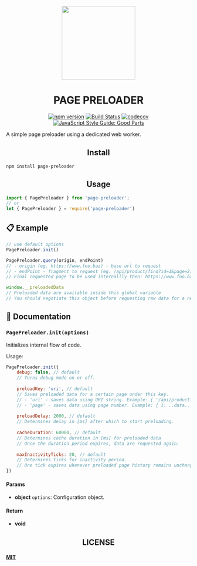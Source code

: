 <div align="center">
  <a href="https://github.com/davidgithub1980/page-preloader">
    <img width="200" src="http://drive.google.com/uc?export=view&id=1i7E0fKMq3uGjesasLG3AxM7G_PLK6hOp">
  </a>
  <h1>PAGE PRELOADER</h1>
  
  [![npm version](https://badge.fury.io/js/page-preloader.svg)](https://badge.fury.io/js/page-preloader)
  [![Build Status](https://travis-ci.com/davidgithub1980/page-preloader.png?branch=master)](https://travis-ci.com/davidgithub1980/page-preloader)
  [![codecov](https://codecov.io/gh/davidgithub1980/page-preloader/branch/master/graph/badge.svg)](https://codecov.io/gh/davidgithub1980/page-preloader)
  [![JavaScript Style Guide: Good Parts](https://img.shields.io/badge/code%20style-goodparts-brightgreen.svg?style=flat)](https://github.com/dwyl/goodparts "JavaScript The Good Parts")
  
</div>

A simple page preloader using a dedicated web worker.

<h2 align="center">Install</h2>

```
npm install page-preloader
```

<h2 align="center">Usage</h2>

``` javascript
import { PagePreloader } from 'page-preloader';
// or
let { PagePreloader } = require('page-preloader')
```

## :clipboard: Example

``` javascript
// use default options
PagePreloader.init()

PagePreloader.query(origin, endPoint)
// - origin (eg. https://www.foo.baz) - base url to request
// - endPoint - fragment to request (eg. /api/product/find?id=1&page=2)
// Final requested page to be used internallly then: https://www.foo.baz/api/product/find?id=1&page=2

window.__preloadedData
// Preloaded data are available inside this global variable
// You should negotiate this object before requesting raw data for a new page
```

## :memo: Documentation


### `PagePreloader.init(options)`
Initializes internal flow of code.

Usage:

```js
PagePreloader.init({
    debug: false, // default
    // Turns debug mode on or off.
    
    preloadKey: 'uri', // default
    // Saves preloaded data for a certain page under this key.
    // - 'uri' - saves data using URI string. Example: { '/api/product?id=1&page=1': ..data.. }
    // - 'page' - saves data using page number. Example: { 1: ..data.. }
    
    preloadDelay: 2000, // default
    // Determines delay in [ms] after which to start preloading.
    
    cacheDuration: 60000, // default
    // Determines cache duration in [ms] for preloaded data
    // Once the duration period expires, data are requested again.
    
    maxInactivityTicks: 20, // default
    // Determines ticks for inactivity period.
    // One tick expires whenever preloaded page history remains unchanged following cache expiration.
})
```

#### Params

- **object** `options`: Configuration object.

#### Return
- **void**

<h2 align="center">LICENSE</h2>

#### [MIT](./LICENSE)

